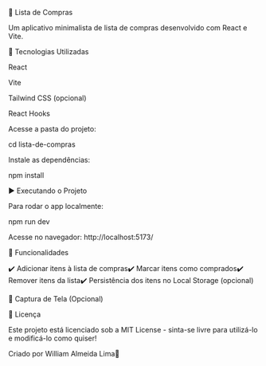 🛒 Lista de Compras

Um aplicativo minimalista de lista de compras desenvolvido com React e Vite.

🚀 Tecnologias Utilizadas

React

Vite

Tailwind CSS (opcional)

React Hooks


Acesse a pasta do projeto:

cd lista-de-compras

Instale as dependências:

npm install

▶️ Executando o Projeto

Para rodar o app localmente:

npm run dev

Acesse no navegador: http://localhost:5173/

📌 Funcionalidades

✔️ Adicionar itens à lista de compras✔️ Marcar itens como comprados✔️ Remover itens da lista✔️ Persistência dos itens no Local Storage (opcional)

📸 Captura de Tela (Opcional)



📜 Licença

Este projeto está licenciado sob a MIT License - sinta-se livre para utilizá-lo e modificá-lo como quiser!

Criado por William Almeida Lima🚀